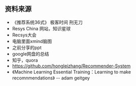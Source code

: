 ## 资料来源
- 《推荐系统36式》 极客时间 刑无刀
- Resys China 网站，知识星球
- Recsys大会
- 电脑里面xmind脑图
- 之前分享的ppt
- google网盘的总结
- 知乎，quora
- https://github.com/hongleizhang/Recommender-System
- 《Machine Learning Essential Training：Learning to make recomnmendations》 -- adam geitgey